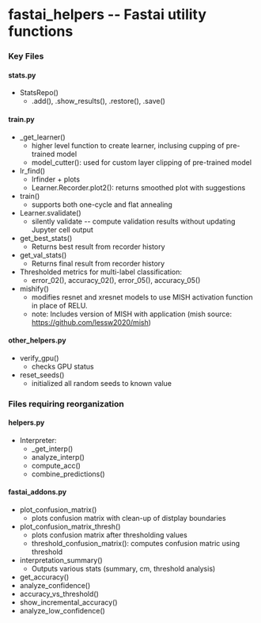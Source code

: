 # fastai_helpers -- Fastai utility functions

### Key Files

#### stats.py
- StatsRepo()
  - .add(), .show_results(), .restore(), .save()

#### train.py
- _get_learner()
  - higher level function to create learner, inclusing cupping of pre-trained model
  - model_cutter():  used for custom layer clipping of pre-trained model
- lr_find()
  - lrfinder + plots
  - Learner.Recorder.plot2(): returns smoothed plot with suggestions
- train()
  - supports both one-cycle and flat annealing
- Learner.svalidate()
  - silently validate -- compute validation results without updating Jupyter cell output 
- get_best_stats()
  - Returns best result from recorder history
- get_val_stats()
  - Returns final result from recorder history
- Thresholded metrics for multi-label classification: 
  - error_02(), accuracy_02(), error_05(), accuracy_05()
- mishify()
  - modifies resnet and xresnet models to use MISH activation function in place of RELU.
  - note: Includes version of MISH with application (mish source: https://github.com/lessw2020/mish)


#### other_helpers.py
- verify_gpu()
  - checks GPU status
- reset_seeds()
  - initialized all random seeds to known value

### Files requiring reorganization

#### helpers.py
- Interpreter:
  - _get_interp()
  - analyze_interp()
  - compute_acc()
  - combine_predictions()


#### fastai_addons.py
- plot_confusion_matrix()
  - plots confusion matrix with clean-up of distplay boundaries
- plot_confusion_matrix_thresh()
  - plots confusion matrix after thresholding values
  - threshold_confusion_matrix(): computes confusion matric using threshold
- interpretation_summary()
  - Outputs various stats (summary, cm, threshold analysis)
- get_accuracy()
- analyze_confidence()
- accuracy_vs_threshold()
- show_incremental_accuracy()
- analyze_low_confidence()